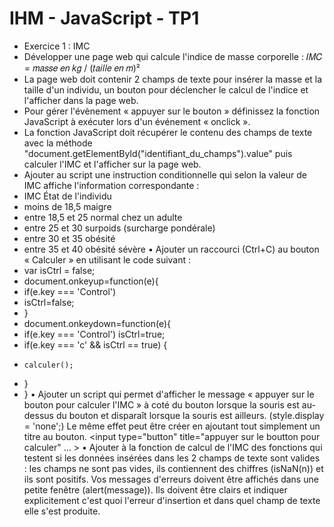 # IHM - JavaScript - TP1

* Exercice 1 : IMC
* Développer une page web qui calcule l'indice de masse corporelle : 𝐼𝑀𝐶 = 𝑚𝑎𝑠𝑠𝑒 𝑒𝑛 𝑘𝑔 / (𝑡𝑎𝑖𝑙𝑙𝑒 𝑒𝑛 𝑚)²
* La page web doit contenir 2 champs de texte pour insérer la masse et la taille d'un individu, un bouton pour déclencher le calcul de l'indice et l'afficher dans la page web.
* Pour gérer l'évènement « appuyer sur le bouton » définissez la fonction JavaScript à exécuter lors d'un événement « onclick ».
* La fonction JavaScript doit récupérer le contenu des champs de texte avec la méthode "document.getElementById("identifiant_du_champs").value" puis calculer l'IMC et l'afficher sur la page web.
* Ajouter au script une instruction conditionnelle qui selon la valeur de IMC affiche l'information correspondante :
* IMC État de l'individu
* moins de 18,5 maigre
* entre 18,5 et 25 normal chez un adulte
* entre 25 et 30 surpoids (surcharge pondérale)
* entre 30 et 35 obésité
* entre 35 et 40 obésité sévère
• Ajouter un raccourci (Ctrl+C) au bouton « Calculer » en utilisant le code suivant :
* var isCtrl = false;
* document.onkeyup=function(e){
*   if(e.key === 'Control')
*   isCtrl=false;
* }
* document.onkeydown=function(e){
*   if(e.key === 'Control') isCtrl=true;
*   if(e.key === 'c' && isCtrl == true) {
*     calculer();
*   }
* }
• Ajouter un script qui permet d'afficher le message « appuyer sur le bouton pour calculer
l'IMC » à coté du bouton lorsque la souris est au-dessus du bouton et disparaît lorsque la
souris est ailleurs. (style.display = 'none';)
Le même effet peut être créer en ajoutant tout simplement un titre au bouton.
<input type="button" title="appuyer sur le boutton pour calculer" … >
• Ajouter à la fonction de calcul de l'IMC des fonctions qui testent si les données insérées
dans les 2 champs de texte sont valides : les champs ne sont pas vides, ils contiennent des
chiffres (isNaN(n)) et ils sont positifs. 
Vos messages d'erreurs doivent être affichés dans une petite fenêtre (alert(message)). Ils
doivent être clairs et indiquer explicitement c'est quoi l'erreur d'insertion et dans quel
champ de texte elle s'est produite.
